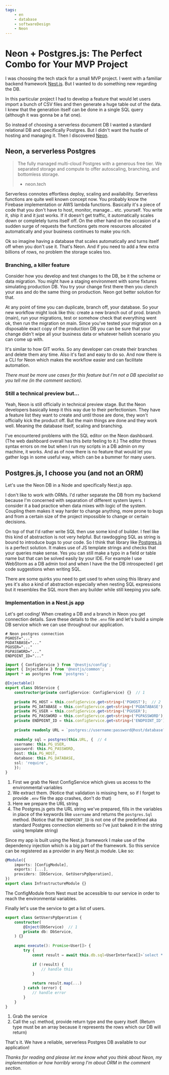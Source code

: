 ```yaml
---
tags:
	- en
	- database
	- softwareDesign
	- Neon
---
```

# Neon + Postgres.js: The Perfect Combo for Your MVP Project
I was choosing the tech stack for a small MVP project. I went with a familiar backend framework [Nest.js](https://nestjs.com/). But I wanted to do something new regarding the DB. 

In this particular project I had to develop a feature that would let users import a bunch of CSV files and then generate a huge table out of the data. I knew that the generation itself can be done in a single SQL query (although it was gonna be a fat one). 

So instead of choosing a serverless document DB I wanted a standard relational DB and specifically Postgres. But I didn't want the hustle of hosting and managing it. Then I discovered [Neon](https:\\neon.tech).

## Neon, a serverless Postgres
> The fully managed multi-cloud Postgres with a generous free tier. We separated storage and compute to offer autoscaling, branching, and bottomless storage.
> - neon.tech

Serverless connotes effortless deploy, scaling and availability. Serverless functions are quite well known concept now. You probably know the Firebase implementation or AWS lambda functions. Basically it's a piece of code that you don't have to host, monitor, manage... etc. yourself. You write it, ship it and it just works. If it doesn't get traffic, it automatically scales down or completely turns itself off. On the other hand on the occasion of a sudden surge of requests the functions gets more resources allocated automatically and your business continues to make you rich.

Ok so imagine having a database that scales automatically and turns itself off when you don't use it. That's Neon. And if you need to add a few extra billions of rows, no problem the storage scales too.

### Branching, a killer feature
Consider how you develop and test changes to the DB, be it the scheme or data migration. You might have a staging environment with some fixtures simulating production DB. You try your change first there then you clench your ass and do the same thing on production. Neon got better solution for that.

At any point of time you can duplicate, branch off, your database. So your new workflow might look like this: create a new branch out of prod. branch (main), run your migrations, test or somehow check that everything went ok, then run the migration on main. Since you've tested your migration on a disposable exact copy of the production DB you can be sure that your change didn't wipe all your business data or whatever hellish scenario you can come up with.

It's similar to how GIT works. So any developer can create their branches and delete them any time. Also it's fast and easy to do so. And now there is a CLI for Neon which makes the workflow easier and can facilitate automation.

*There must be more use cases for this feature but I'm not a DB specialist so you tell me (in the comment section).*

### Still a technical preview but...
Yeah, Neon is still officially in technical preview stage. But the Neon developers basically keep it this way due to their perfectionism. They have a feature list they want to create and until those are done, they won't officially kick the product off. But the main things are done and they work well. Meaning the database itself, scaling and branching.

I've encountered problems with the SQL editor on the Neon dashboard. (The web dashboard overall has this *beta* feeling to it.) The editor throws syntax errors on me but when I run my scripts in a DB admin on my machine, it works. And as of now there is no feature that would let you gather logs in some useful way, which can be a bummer for many users.

## Postgres.js, I choose you (and not an ORM)
Let's use the Neon DB in a Node and specifically Nest.js app.

I don't like to work with ORMs. I'd rather separate the DB from my backend because I'm concerned with separation of different system layers. I consider it a bad practice when data mixes with logic of the system. Coupling them makes it way harder to change anything, more prone to bugs and from a certain size of the project impossible to change or certain decisions.

On top of that I'd rather write SQL then use some kind of builder. I feel like this kind of abstraction is not very helpful. But rawdogging SQL as string is bound to introduce bugs to your code. So I think that library like [Postgres.js](https://github.com/porsager/postgres) is a perfect solution. It makes use of JS template strings and checks that your queries make sense. Yes you can still make a typo in a field or table name but that can be solved easily by your IDE. For example I use WebStorm as a DB admin tool and when I have the the DB introspected I get code suggestions when writing SQL.

There are some quirks you need to get used to when using this library and yes it's also a kind of abstraction especially when nesting SQL expressions but it resembles the SQL more then any builder while still keeping you safe.

### Implementation in a Nest.js app
Let's get coding! When creating a DB and a branch in Neon you get connection details. Save these details to the `.env` file and let's build a simple DB service which we can use throughout our application.
```
# Neon postgres connection  
PGHOST="..."  
PGDATABASE="..."  
PGUSER="..."  
PGPASSWORD="..."  
ENDPOINT_ID="..."
```

```TypeScript
import { ConfigService } from '@nestjs/config';  
import { Injectable } from '@nestjs/common';  
import * as postgres from 'postgres';

@Injectable()  
export class DbService {  
	constructor(private configService: ConfigService) {}  // 1
	  
	private PG_HOST = this.configService.get<string>('PGHOST');  // 2
	private PG_DATABASE = this.configService.get<string>('PGDATABASE');  
	private PG_USER = this.configService.get<string>('PGUSER');  
	private PG_PASSWORD = this.configService.get<string>('PGPASSWORD');  
	private ENDPOINT_ID = this.configService.get<string>('ENDPOINT_ID');  
	  
	private readonly URL = `postgres://username:password@host/database?options=project%3D${this.ENDPOINT_ID}`;  // 3
	  
	readonly sql = postgres(this.URL, {  // 4
	username: this.PG_USER,  
	password: this.PG_PASSWORD,  
	host: this.PG_HOST,  
	database: this.PG_DATABASE,  
	ssl: 'require',  
	});  
}
```

1. First we grab the Nest ConfigService which gives us access to the environmental variables
2. We extract them. (Notice that validation is missing here, so if I forget to provide `.env` file the app crashes, don't do that)
3. Here we prepare the URL string
4. The Postgres.js gets the URL string we've prepared, fills in the variables in place of the keywords like `username` and returns the `postgres.Sql` method. (Notice that the `ENDPOINT_ID` is not one of the predefined aka standard Postgres connection elements so I've just baked it in the string using template string)

Since my app is built using the Nest.js framework I make use of the dependency injection which is a big part of the framework. So this service can be registered as a provider in any Nest.js module. Like so:

```TypeScript
@Module({
	imports: [ConfigModule],
	exports: [...],
	providers: [DbService, GetUsersPgOperation],
})
export class InfrastructureModule {}
```

The ConfigModule from Nest must be accessible to our service in order to reach the environmental variables.

Finally let's use the service to get a list of users.
```TypeScript
export class GetUsersPgOperation {  
	constructor(  
		@Inject(DbService)  // 1
		private db: DbService,  
	) {}  
	  
	async execute(): Promise<User[]> {  
		try {  
			const result = await this.db.sql<UserInterface[]>`select * from users_table`;  // 2
			  
			if (!result) {  
				// handle this  
			}  
			  
			return result.map(...)  
		} catch (error) {  
			// handle error
		}  
	}  
}
```

1. Grab the service
2. Call the `sql` method, provide return type and the query itself. (Return type must be an array because it represents the rows which our DB will return)

That's it. We have a reliable, serverless Postgres DB available to our application!

*Thanks for reading and please let me know what you think about Neon, my implementation or how horribly wrong I'm about ORM in the comment section.*
